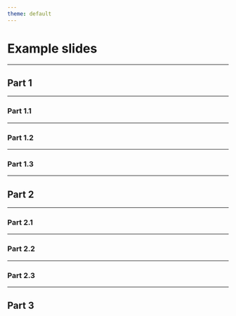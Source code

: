 ```yaml
---
theme: default
---
```


# Example slides

---

## Part 1

---

### Part 1.1

---

### Part 1.2

---

### Part 1.3

---

## Part 2

---

### Part 2.1

---

### Part 2.2

---

### Part 2.3

---

## Part 3
